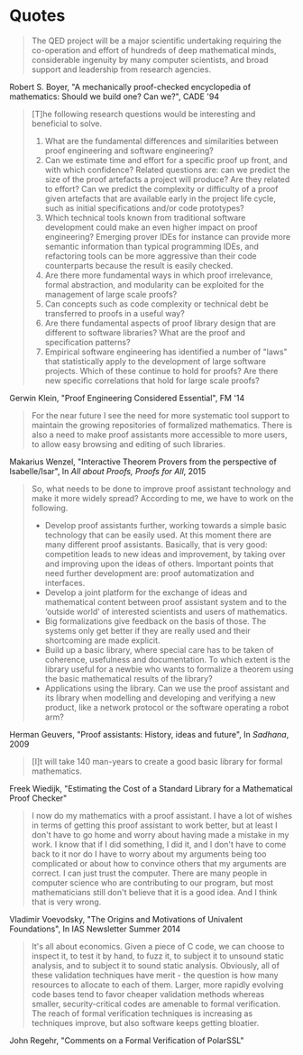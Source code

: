 Quotes
======

> The QED project will be a major scientific undertaking requiring the co-operation and effort of hundreds of deep mathematical minds, considerable ingenuity by many computer scientists, and broad support and leadership from research agencies.

Robert S. Boyer, "A mechanically proof-checked encyclopedia of mathematics: Should we build one? Can we?", CADE '94

> [T]he following research questions would be interesting and beneficial to solve.
> 1. What are the fundamental differences and similarities between proof engineering and software engineering?
> 2. Can we estimate time and effort for a specific proof up front, and with which confidence? Related questions are: can we predict the size of the proof artefacts a project will produce? Are they related to effort? Can we predict the complexity or difficulty of a proof given artefacts that are available early in the project life cycle, such as initial specifications and/or code prototypes?
> 3. Which technical tools known from traditional software development could make an even higher impact on proof engineering? Emerging prover IDEs for instance can provide more semantic information than typical programming IDEs, and refactoring tools can be more aggressive than their code counterparts because the result is easily checked.
> 4. Are there more fundamental ways in which proof irrelevance, formal abstraction, and modularity can be exploited for the management of large scale proofs?
> 5. Can concepts such as code complexity or technical debt be transferred to proofs in a useful way?
> 6. Are there fundamental aspects of proof library design that are different to software libraries? What are the proof and specification patterns?
> 7. Empirical software engineering has identified a number of "laws" that statistically apply to the development of large software projects. Which of these continue to hold for proofs? Are there new specific correlations that hold for large scale proofs?

Gerwin Klein, "Proof Engineering Considered Essential", FM '14

> For the near future I see the need for more systematic tool support to maintain the growing repositories of formalized mathematics. There is also a need to make proof assistants more accessible to more users, to allow easy browsing and editing of such libraries.

Makarius Wenzel, "Interactive Theorem Provers from the perspective of Isabelle/Isar", In _All about Proofs, Proofs for All_, 2015

> So, what needs to be done to improve proof assistant technology and make it more widely spread? According to me, we have to work on the following.
> * Develop proof assistants further, working towards a simple basic technology that can be easily used. At this moment there are many different proof assistants. Basically, that is very good: competition leads to new ideas and improvement, by taking over and improving upon the ideas of others. Important points that need further development are: proof automatization and interfaces.
> * Develop a joint platform for the exchange of ideas and mathematical content between proof assistant system and to the ‘outside world’ of interested scientists and users of mathematics.
> * Big formalizations give feedback on the basis of those. The systems only get better if they are really used and their shortcoming are made explicit.
> * Build up a basic library, where special care has to be taken of coherence, usefulness and documentation. To which extent is the library useful for a newbie who wants to formalize a theorem using the basic mathematical results of the library?
> * Applications using the library. Can we use the proof assistant and its library when modelling and developing and verifying a new product, like a network protocol or the software operating a robot arm?

Herman Geuvers, "Proof assistants: History, ideas and future", In _Sadhana_, 2009

> [I]t will take 140 man-years to create a good basic library for formal mathematics.

Freek Wiedijk, "Estimating the Cost of a Standard Library for a Mathematical Proof Checker"

> I now do my mathematics with a proof assistant. I have a lot of wishes in terms of getting this proof assistant to work better, but at least I don't have to go home and worry about having made a mistake in my work. I know that if I did something, I did it, and I don't have to come back to it nor do I have to worry about my arguments being too complicated or about how to convince others that my arguments are correct. I can just trust the computer. There are many people in computer science who are contributing to our program, but most mathematicians still don't believe that it is a good idea. And I think that is very wrong.

Vladimir Voevodsky, "The Origins and Motivations of Univalent Foundations", In IAS Newsletter Summer 2014

> It's all about economics. Given a piece of C code, we can choose to inspect it, to test it by hand, to fuzz it, to subject it to unsound static analysis, and to subject it to sound static analysis. Obviously, all of these validation techniques have merit - the question is how many resources to allocate to each of them. Larger, more rapidly evolving code bases tend to favor cheaper validation methods whereas smaller, security-critical codes are amenable to formal verification. The reach of formal verification techniques is increasing as techniques improve, but also software keeps getting bloatier.

John Regehr, "Comments on a Formal Verification of PolarSSL"
